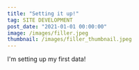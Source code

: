 ```yaml
---
title: "Setting it up!"
tag: SITE DEVELOPMENT
post_date: "2021-01-01 00:00:00"
image: /images/filler.jpeg
thumbnail: /images/filler_thumbnail.jpeg
---
```


I'm setting up my first data!
